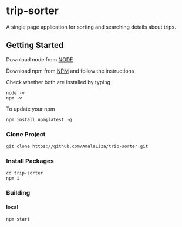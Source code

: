 # trip-sorter
A single page application for sorting and searching details about trips.

## Getting Started

Download node from [NODE](https://nodejs.org/en/)

Download npm from [NPM](https://nodejs.org/en/) and follow the instructions

Check whether both are installed by typing
```
node -v
npm -v
```

To update your npm
```
npm install npm@latest -g
```

### Clone Project
```
git clone https://github.com/AmalaLiza/trip-sorter.git
```

### Install Packages
```
cd trip-sorter
npm i
```

### Building
#### local
```
npm start
```
